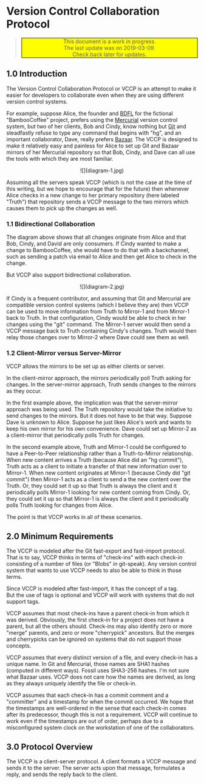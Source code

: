 Version Control Collaboration Protocol
======================================

<blockquote><center style='background: yellow; border: 1px solid black;'>
This document is a work in progress.<br>
The last update was on 2019-03-09.<br>
Check back later for updates.
</center></blockquote>

1.0 Introduction
----------------

The Version Control Collaboration Protocol or VCCP is an attempt to make
it easier for developers to collaborate even when they are using different
version control systems.

For example, suppose Alice, the founder and
[BDFL](https://en.wikipedia.org/wiki/Benevolent_dictator_for_life)
for the fictional "BambooCoffee" project, prefers using the
[Mercurial](https://www.mercurial-scm.org/) version control system,
but two of her clients, Bob and Cindy, know nothing but
[Git](https://www.git-scm.org/) and steadfastly refuse to
type any command that begins with "hg", and an important
collaborator, Dave, really prefers [Bazaar](bazaar.canonical.com/).
The VCCP is designed to make it relatively easy and painless
for Alice to set up Git and Bazaar mirrors of her Mercurial
repository so that Bob, Cindy, and Dave can all use the tools with
which they are most familiar.

<center>![](diagram-1.jpg)</center>

Assuming all the servers speak VCCP (which is not the case at the
time of this writing, but we hope to encourage that for the future)
then whenever Alice checks in a new change to her primary repository
(here labeled "Truth") that repository sends a VCCP message to the
two mirrors which causes them to pick up the changes as well.

### 1.1 Bidirectional Collaboration

The diagram above shows that all changes originate from Alice and
that Bob, Cindy, and David are only consumers. If Cindy wanted to
make a change to BambooCoffee, she would have to do that with a backchannel,
such as sending a patch via email to Alice and then get Alice to check
in the change.

But VCCP also support bidirectional collaboration.

<center>![](diagram-2.jpg)</center>

If Cindy is a frequent contributor, and assuming that Git and Mercurial
are compatible version control systems (which I believe they are) then
VCCP can be used to move information from Truth to Mirror-1 and from Mirror-1
back to Truth.  In that configuration, Cindy would be able to check in her
changes using the "git" command.  The Mirror-1 server would then send a
VCCP message back to Truth containing Cindy's changes.  Truth would then
relay those changes over to Mirror-2 where Dave could see them as well.

### 1.2 Client-Mirror versus Server-Mirror

VCCP allows the mirrors to be set up as either clients or server.

In the client-mirror approach, the mirrors periodically poll Truth asking
for changes.  In the server-mirror approach, Truth sends changes to the
mirrors as they occur.

In the first example above, the implication was that the server-mirror
approach was being used.  The Truth repository would take the initiative
to send changes to the mirrors. But it does not have to be that way.
Suppose Dave is unknown to Alice.  Suppose he just likes Alice's work and
wants to keep his own mirror for his own convenience.  Dave could set up
Mirror-2 as a client-mirror that periodically polls Truth for changes.

In the second example above, Truth and Mirror-1 could be configured to
have a Peer-to-Peer relationship rather than a Truth-to-Mirror relationship.
When new content arrives a Truth (because Alice did an "hg commit"), 
Truth acts as a client to initiate a transfer of that new information 
over to Mirror-1.  When new content originates at Mirror-1 (because
Cindy did "git commit") then Mirror-1 acts as a client to send a the new
content over the Truth.  Or, they could set it up so that Truth is always
the client and it periodically polls Mirror-1 looking for new content
coming from Cindy.  Or, they could set it up so that Mirror-1 is always
the client and it periodically polls Truth looking for changes from Alice.

The point is that VCCP works in all of these scenarios.

2.0 Minimum Requirements
------------------------

The VCCP is modeled after the Git fast-export and fast-import protocol.
That is to say, VCCP thinks in terms of "check-ins" with each check-in
consisting of a number of files (or "Blobs" in git-speak).  Any version
control system that wants to use VCCP needs to also be able to think
in those terms.

Since VCCP is modeled after fast-import, it has the concept of a tag.  
But the use of tags is optional and
VCCP will work with systems that do not support tags.

VCCP assumes that most check-ins have a parent check-in from which it
was derived. Obviously, the first check-in for a project does not have
a parent, but all the others should.  Check-ins may also identify
zero or more "merge" parents, and zero or more "cherrypick" ancestors.
But the merges and cherrypicks can be ignored on systems that do not
support those concepts.

VCCP assumes that every distinct version of a file, and every check-in has
a unique name.  In Git and Mercurial, those names are SHA1 hashes
(computed in different ways).  Fossil uses SHA3-256 hashes.  I'm not sure
what Bazaar uses.  VCCP does not care how the names are derived, as long
as they always uniquely identify the file or check-in.

VCCP assumes that each check-in has a commit comment and a "committer"
and a timestamp for when the commit occurred.  We hope that the timestamps
are well-ordered in the sense that each check-in comes after its predecessor,
though this is not a requirement.  VCCP will continue to work even if
the timestamps are out of order, perhaps due to a misconfigured system clock
on the workstation of one of the collaborators.

3.0 Protocol Overview
---------------------

The VCCP is a client-server protocol.
A client formats a VCCP message and sends it to the server.
The server acts upon that message, formulates a reply, and sends
the reply back to the client.
